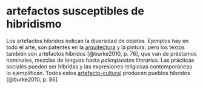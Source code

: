 # artefactos susceptibles de hibridismo

Los artefactos híbridos indican la diversidad de objetos. Ejemplos hay en todo el arte, son patentes en la [arquitectura](arquitectura.md) y la pintura; pero los textos también son artefactos híbridos [@burke2010, p. 76], que van de préstamos nominales, mezclas de lenguas hasta *palimpsestos literarios*. Las prácticas sociales pueden ser híbridas y las expresiones religiosas contemporáneas lo ejemplifican. Todos estos [artefacto-cultural](artefacto-cultural.md) producen pueblos híbridos [@burke2010, p. 86]

